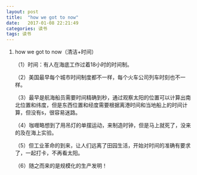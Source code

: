 ```yaml
---
layout: post
title:  "how we got to now"
date:   2017-01-08 22:21:49
categories: 读书
tags: 读书
---
```

1. how we got to now（清洁+时间）

	（1）时间：有人在海底工作过着18小时的时间制。

	（2）美国最早每个城市时间制度都不一样，每个火车公司列车时刻也不一样。

	（3）最早是航海船员需要时间精确到秒，通过观察太阳的位置可以计算出南北位置和纬度，但是东西位置和经度需要根据离港时间和当地船上的时间计算，但没有s，很容易迷路。

	（4）咖喱略想到了用吊灯的单摆运动，来制造时钟，但是马上就死了，没来的及在海上实验。

	（5）但工业革命的到来，让人们远离了田园生活，开始对时间的准确有要求了，一起打卡，不再看太阳。

	（6）随之而来的是规模化的生产发明！


